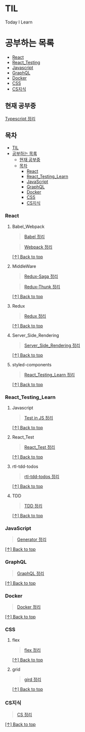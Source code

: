 # TIL

Today I Learn

# 공부하는 목록

- [React](./React)
- [React_Testing](./React_Testing_Learn)
- [Javascript](./JavaScript)
- [GraphQL](./GraphQL)
- [Docker](./Docker)
- [CSS](./CSS)
- [CS지식](./CS지식)

## 현재 공부중

[Typescript 정리](./TypeScript/README.md)

## 목차

- [TIL](#til)
- [공부하는 목록](#공부하는-목록)
  - [현재 공부중](#현재-공부중)
  - [목차](#목차)
    - [React](#react)
    - [React_Testing_Learn](#react_testing_learn)
    - [JavaScript](#javascript)
    - [GraphQL](#graphql)
    - [Docker](#docker)
    - [CSS](#css)
    - [CS지식](#cs지식)

### React

1. Babel_Webpack

   > [Babel 정리](./React/Babel_Webpack/README.md)

   > [Webpack 정리](./React/Babel_Webpack/README.md)

   [[↑] Back to top](#%EB%AA%A9%EC%B0%A8)

2. MiddleWare

   > [Redux-Saga 정리](./React/MiddleWare/redux-saga/README.md)

   > [Redux-Thunk 정리](./React/MiddleWare/미들웨어%20직접%20만들어보기/README.md)

   [[↑] Back to top](#%EB%AA%A9%EC%B0%A8)

3. Redux

   > [Redux 정리](./React/Redux/README.md)

   [[↑] Back to top](#%EB%AA%A9%EC%B0%A8)

4. Server_Side_Rendering

   > [Server_Side_Rendering 정리](./React/Server_Side_Rendering/README.md)

   [[↑] Back to top](#%EB%AA%A9%EC%B0%A8)

5. styled-components

   > [React_Testing_Learn 정리](./React/../React_Testing_Learn/JavaScript/README.md)

   [[↑] Back to top](#%EB%AA%A9%EC%B0%A8)

### React_Testing_Learn

1. Javascript

   > [Test in JS 정리](./React_Testing_Learn/JavaScript/README.md)

   [[↑] Back to top](#%EB%AA%A9%EC%B0%A8)

2. React_Test

   > [React_Test 정리](./React_Testing_Learn/React_Test/README.md)

   [[↑] Back to top](#%EB%AA%A9%EC%B0%A8)

3. rtl-tdd-todos

   > [rtl-tdd-todos 정리](./React_Testing_Learn/rtl-tdd-todos/README.md)

   [[↑] Back to top](#%EB%AA%A9%EC%B0%A8)

4. TDD

   > [TDD 정리](./React_Testing_Learn/TDD/README.md)

   [[↑] Back to top](#%EB%AA%A9%EC%B0%A8)

### JavaScript

> [Generator 정리](./JavaScript/README.md)

[[↑] Back to top](#%EB%AA%A9%EC%B0%A8)

### GraphQL

> [GraphQL 정리](./GraphQL/README.md)

[[↑] Back to top](#%EB%AA%A9%EC%B0%A8)

### Docker

> [Docker 정리](./Docker/README.md)

[[↑] Back to top](#%EB%AA%A9%EC%B0%A8)

### CSS

1. flex

   > [flex 정리](./CSS/flex/README.md)

   [[↑] Back to top](#%EB%AA%A9%EC%B0%A8)

2. grid

   > [gird 정리](./CSS/grid_표만들기/README.md)

   [[↑] Back to top](#%EB%AA%A9%EC%B0%A8)

### CS지식

> [CS 정리](./CS지식/Computer%20Science/README.MD)

[[↑] Back to top](#%EB%AA%A9%EC%B0%A8)
